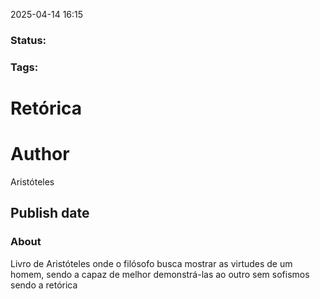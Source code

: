 2025-04-14 16:15

### Status: 

### Tags:

# Retórica
# Author

Aristóteles

## Publish date

### About

Livro de Aristóteles onde o filósofo busca mostrar as virtudes de um homem, sendo a capaz de melhor demonstrá-las ao outro sem sofismos sendo a retórica

